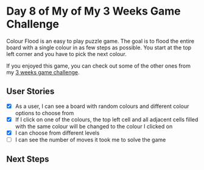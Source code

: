 # Day 8 of My of My 3 Weeks Game Challenge

Colour Flood is an easy to play puzzle game. The goal is to flood the entire board with a single colour in as few steps as possible. You start at the top left corner and you have to pick the next colour.

If you enjoyed this game, you can check out some of the other ones from my [3 weeks game challenge](https://github.com/zsoltime/game-challenge).

## User Stories

- [x] As a user, I can see a board with random colours and different colour options to choose from
- [x] If I click on one of the colours, the top left cell and all adjacent cells filled with the same colour will be changed to the colour I clicked on
- [x] I can choose from different levels
- [ ] I can see the number of moves it took me to solve the game

## Next Steps
